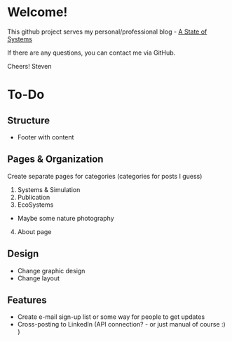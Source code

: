 # Welcome!

This github project serves my personal/professional blog - [A State of Systems](http://www.astateofsystems.com)

If there are any questions, you can contact me via GitHub.

Cheers!
Steven

# To-Do

## Structure

* Footer with content

## Pages & Organization

Create separate pages for categories (categories for posts I guess)

1. Systems & Simulation
2. Publication
3. EcoSystems
  * Maybe some nature photography
4. About page

## Design

* Change graphic design
* Change layout

## Features

* Create e-mail sign-up list or some way for people to get updates
* Cross-posting to LinkedIn (API connection? - or just manual of course :) )
